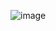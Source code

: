 ![image](https://github.com/Abiji-2020/DSA-Cracker/assets/145255212/16681602-77b1-4773-9a6e-fc75e37aadfe)
